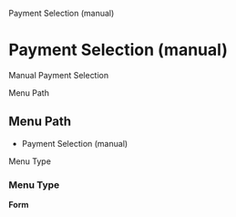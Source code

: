 
Payment Selection (manual)
# Payment Selection (manual)


Manual Payment Selection

Menu Path
## Menu Path



- Payment Selection (manual)

Menu Type
### Menu Type

**Form**

